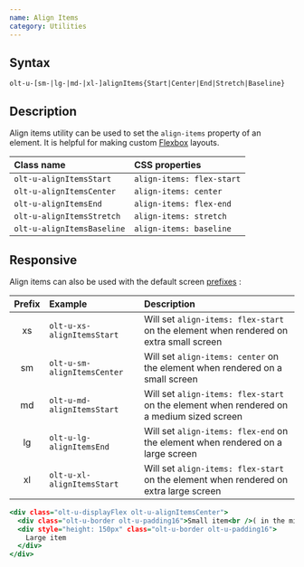 ```yaml
---
name: Align Items
category: Utilities
---
```


## Syntax

`olt-u-[sm-|lg-|md-|xl-]alignItems{Start|Center|End|Stretch|Baseline}`

## Description

Align items utility can be used to set the `align-items` property of an
element. It is helpful for making custom
[Flexbox](https://developer.mozilla.org/en-US/docs/Learn/CSS/CSS_layout/Flexbox)
layouts.

| Class name                 | CSS properties            |
|:---------------------------|:--------------------------|
| `olt-u-alignItemsStart`    | `align-items: flex-start` |
| `olt-u-alignItemsCenter`   | `align-items: center`     |
| `olt-u-alignItemsEnd`      | `align-items: flex-end`   |
| `olt-u-alignItemsStretch`  | `align-items: stretch`    |
| `olt-u-alignItemsBaseline` | `align-items: baseline`   |

## Responsive

Align items can also be used with the default screen [prefixes](/#screen) :

| Prefix | Example                     | Description                                                                              |
|:------:|:----------------------------|:-----------------------------------------------------------------------------------------|
|     xs | `olt-u-xs-alignItemsStart`  | Will set `align-items: flex-start` on the element when rendered on extra small screen    |
|     sm | `olt-u-sm-alignItemsCenter` | Will set `align-items: center` on the element when rendered on a small screen            |
|     md | `olt-u-md-alignItemsStart`  | Will set `align-items: flex-start` on the element when rendered on a medium sized screen |
|     lg | `olt-u-lg-alignItemsEnd`    | Will set `align-items: flex-end` on the element when rendered on a large screen          |
|     xl | `olt-u-xl-alignItemsStart`  | Will set `align-items: flex-start` on the element when rendered on extra large screen    |

```examples.html
<div class="olt-u-displayFlex olt-u-alignItemsCenter">
  <div class="olt-u-border olt-u-padding16">Small item<br />( in the middle )</div>
  <div style="height: 150px" class="olt-u-border olt-u-padding16">
    Large item
  </div>
</div>
```
